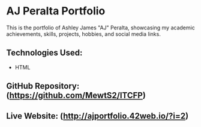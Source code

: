 # AJ Peralta Portfolio

This is the portfolio of Ashley James "AJ" Peralta, showcasing my academic achievements, skills, projects, hobbies, and social media links.

## Technologies Used:
- HTML

## GitHub Repository: (https://github.com/MewtS2/ITCFP)
## Live Website: (http://ajportfolio.42web.io/?i=2)
